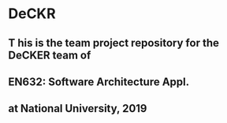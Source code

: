 # DeCKR

## T his is the team project repository for the DeCKER team of 

## EN632:  Software Architecture Appl.
 
## at National University, 2019
